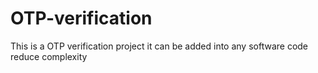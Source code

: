 # OTP-verification
This is a OTP verification project it can be added into any software code reduce complexity

